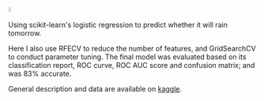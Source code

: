 :droplet:

Using scikit-learn's logistic regression to predict whether it will rain tomorrow.

Here I also use RFECV to reduce the number of features, and GridSearchCV to conduct parameter tuning. The final model was evaluated based on its classification report, ROC curve, ROC AUC score and confusion matrix; and was 83% accurate.

General description and data are available on [kaggle](https://www.kaggle.com/jsphyg/weather-dataset-rattle-package).
